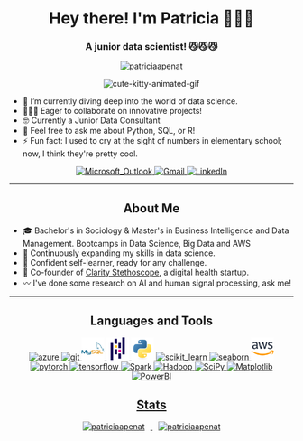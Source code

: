 <p align="center">
  <h1 align="center">Hey there! I'm Patricia 🙋🏽‍♀️</h1>
</p>

<h3 align="center">A junior data scientist! 😼😼😼</h3>

<p align="center">
  <img src="https://komarev.com/ghpvc/?username=patriciaapenat&label=Profile%20views&color=0e75b6&style=flat-square" alt="patriciaapenat" /> 
</p>

<p align="center">
  <img src="https://i.pinimg.com/originals/80/7b/5c/807b5c4b02e765bb4930b7c66662ef4b.gif" alt="cute-kitty-animated-gif" width="75" height="75"/>

- 🌱 I’m currently diving deep into the world of data science. 
- 🧚🏽‍♀️ Eager to collaborate on innovative projects!
- 🤓 Currently a Junior Data Consultant
- 💬 Feel free to ask me about Python, SQL, or R!
- ⚡ Fun fact: I used to cry at the sight of numbers in elementary school; now, I think they're pretty cool.

<p align="center">
  <a href="mailto:patriciaapenat@outlook.com">
    <img src="https://img.shields.io/badge/Microsoft_Outlook-0078D4?style=for-the-badge&logo=microsoft-outlook&logoColor=white" alt="Microsoft_Outlook"/>
  </a>
  <a href="mailto:patriciaalejandrapenatorres@gmail.com">
    <img src="https://img.shields.io/badge/Gmail-D14836?style=for-the-badge&logo=gmail&logoColor=white" alt="Gmail"/>
  </a>
  <a href="https://www.linkedin.com/in/patriciaapenat/">
    <img src="https://img.shields.io/badge/LinkedIn-0077B5?style=for-the-badge&logo=linkedin&logoColor=white" alt="LinkedIn"/>
  </a>
</p>

---

<h2 align="center">About Me</h2>

- 🎓 Bachelor's in Sociology & Master's in Business Intelligence and Data Management. Bootcamps in Data Science, Big Data and AWS
- 🔭 Continuously expanding my skills in data science.
- 💪 Confident self-learner, ready for any challenge.
- 👯 Co-founder of [Clarity Stethoscope](https://www.stethoscope-clarity.com/), a digital health startup.
- 〰️ I've done some research on AI and human signal processing, ask me!

---

  <h2 align="center">Languages and Tools</h2>

  <p align="center">
    <a href="https://azure.microsoft.com/en-in/" target="_blank" rel="noreferrer">
      <img src="https://www.vectorlogo.zone/logos/microsoft_azure/microsoft_azure-icon.svg" alt="azure" width="40" height="40"/>
    </a>
    <a href="https://git-scm.com/" target="_blank" rel="noreferrer">
      <img src="https://www.vectorlogo.zone/logos/git-scm/git-scm-icon.svg" alt="git" width="40" height="40"/>
    </a>
    <a href="https://www.mysql.com/" target="_blank" rel="noreferrer">
      <img src="https://raw.githubusercontent.com/devicons/devicon/master/icons/mysql/mysql-original-wordmark.svg" alt="mysql" width="40" height="40"/>
    </a>
    <a href="https://pandas.pydata.org/" target="_blank" rel="noreferrer">
      <img src="https://raw.githubusercontent.com/devicons/devicon/2ae2a900d2f041da66e950e4d48052658d850630/icons/pandas/pandas-original.svg" alt="pandas" width="40" height="40"/>
    </a>
    <a href="https://www.python.org" target="_blank" rel="noreferrer">
      <img src="https://raw.githubusercontent.com/devicons/devicon/master/icons/python/python-original.svg" alt="python" width="40" height="40"/>
    </a>
    <a href="https://scikit-learn.org/" target="_blank" rel="noreferrer">
      <img src="https://upload.wikimedia.org/wikipedia/commons/0/05/Scikit_learn_logo_small.svg" alt="scikit_learn" width="40" height="40"/>
    </a>
    <a href="https://seaborn.pydata.org/" target="_blank" rel="noreferrer">
      <img src="https://seaborn.pydata.org/_images/logo-mark-lightbg.svg" alt="seaborn" width="40" height="40"/>
    </a>
    <a href="https://aws.amazon.com" target="_blank" rel="noreferrer"> <img src="https://raw.githubusercontent.com/devicons/devicon/master/icons/amazonwebservices/amazonwebservices-original-wordmark.svg" alt="aws" width="40" height="40"/> 
    </a> 
    <a href="https://pytorch.org/" target="_blank" rel="noreferrer"> <img src="https://www.vectorlogo.zone/logos/pytorch/pytorch-icon.svg" alt="pytorch" width="40" height="40"/> </a> <a href="https://www.tensorflow.org" target="_blank" rel="noreferrer"> <img src="https://www.vectorlogo.zone/logos/tensorflow/tensorflow-icon.svg" alt="tensorflow" width="40" height="40"/> </a>
    <a href="https://spark.apache.org/docs/latest/api/python/index.html" target="_blank" rel="noreferrer">
    <img src="https://ignos.blog/wp-content/uploads/2022/06/apachesparklogo-e1655475818894.png" alt="Spark" width="40" height="40"/>
  </a>
  <a href="https://hadoop.apache.org/" target="_blank" rel="noreferrer">
    <img src="https://cdn.worldvectorlogo.com/logos/hadoop.svg" alt="Hadoop" width="74" height="40"/>
  </a>
  <a href="https://docs.scipy.org/doc/scipy/index.html" target="_white" rel="noreferrer">
    <img src="https://b.thumbs.redditmedia.com/e2dMSMwIGoSHH0kHGrQk83oDxo-qy43aKJxlHKDv-ZU.png" alt="SciPy" width="40" height="40"/>
  </a>
  <a href="https://matplotlib.org/" target="_white" rel="noreferrer">
    <img src="https://seeklogo.com/images/M/matplotlib-logo-7676870AC0-seeklogo.com.png" alt="Matplotlib" width="40" height="40"/>
  </a>
  <a href="https://powerbi.microsoft.com/es-es/getting-started-with-power-bi/" target="_white" rel="noreferrer">
    <img src="https://upload.wikimedia.org/wikipedia/commons/thumb/c/cf/New_Power_BI_Logo.svg/2048px-New_Power_BI_Logo.svg.png" alt="PowerBI" width="40" height="40"/>
  </p>

<h2 align="center">Stats</h2>

<p align="center">
  <img src="https://github-readme-stats.vercel.app/api/top-langs?username=patriciaapenat&show_icons=true&locale=en&layout=compact&theme=dracula" alt="patriciaapenat" style="margin-right: 10px;"/>
  <img src="https://github-readme-stats.vercel.app/api?username=patriciaapenat&show_icons=true&locale=en&theme=dracula" alt="patriciaapenat" style="margin-left: 10px;"/>
</p>
